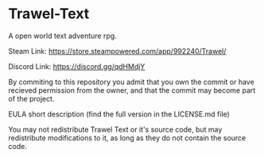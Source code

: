 # Trawel-Text
A open world text adventure rpg.

Steam Link: https://store.steampowered.com/app/992240/Trawel/

Discord Link: https://discord.gg/qdHMdjY


By commiting to this repository you admit that you own the commit or have recieved permission from the owner, and that the commit may become part of the project.

EULA short description (find the full version in the LICENSE.md file)

You may not redistribute Trawel Text or it's source code, but may redistribute modifications to it, as long as they do not contain the source code.
